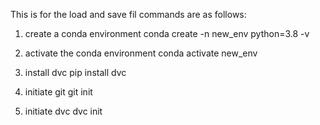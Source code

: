  This is for the load and save fil
commands are as follows:
1) create a conda environment
conda create -n new_env python=3.8 -v

2) activate the conda environment
conda activate new_env

3) install dvc
pip install dvc

4) initiate git
git init

5) initiate dvc
dvc init


